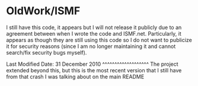 OldWork/ISMF
============

I still have this code, it appears but I will not release it publicly due to an agreement between when I wrote the code
and ISMF.net. Particularly, it appears as though they are still using this code so I do not want to publicize it
for security reasons (since I am no longer maintaining it and cannot search/fix security bugs myself).

Last Modified Date: 31 December 2010
^^^^^^^^^^^^^^^^^^^
The project extended beyond this, but this is the most recent version that I still have from that crash I was talking about
on the main README

